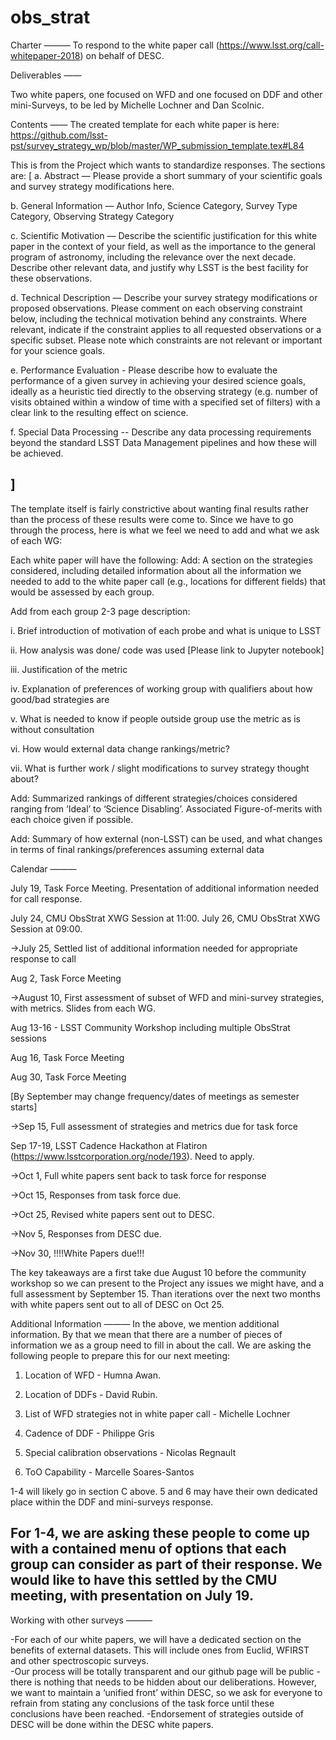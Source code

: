 # obs_strat
Charter
———
To respond to the white paper call (https://www.lsst.org/call-whitepaper-2018) on behalf of DESC.

Deliverables
——

Two white papers, one focused on WFD and one focused on DDF and other mini-Surveys, to be led by Michelle Lochner and Dan Scolnic.


Contents
——
The created template for each white paper is here: https://github.com/lsst-pst/survey_strategy_wp/blob/master/WP_submission_template.tex#L84

This is from the Project which wants to standardize responses.  The sections are:
[
a. Abstract —
Please provide a short summary of your scientific goals and survey strategy modifications here.

b. General Information —
Author Info, Science Category, Survey Type Category, Observing Strategy Category

c.  Scientific Motivation  —
Describe the scientific justification for this white paper in the context of your field, as well as the importance to the general program of astronomy,
including the relevance over the next decade. Describe other relevant data, and justify why LSST is the best facility for these observations.

d.  Technical Description —
Describe your survey strategy modifications or proposed observations. Please comment on each observing constraint below, including the technical motivation behind any constraints. Where relevant, indicate if the constraint applies to all requested observations or a specific subset. Please note which constraints are not relevant or important for your science goals.

e. Performance Evaluation -
Please describe how to evaluate the performance of a given survey in achieving your desired science goals, ideally as a heuristic tied directly to the observing strategy (e.g. number of visits obtained within a window of time with a specified set of filters) with a clear link to the resulting effect on science.

f. Special Data Processing --
Describe any data processing requirements beyond the standard LSST Data Management pipelines and how these will be achieved.

]
-----

The template itself is fairly constrictive about wanting final results rather than the process of these results were come to. Since we have to go through the process, here is what we feel we need to add and what we ask of each WG:


Each white paper will have the following:
Add:  A section on the strategies considered, including detailed information about all the information we needed to add to the white paper call (e.g., locations for different fields) that would be assessed by each group.

Add from each group 2-3 page description:

  i.  Brief introduction of motivation of each probe and what is unique to LSST
  
  ii. How analysis was done/ code was used [Please link to Jupyter notebook]
  
  iii.  Justification of the metric
 
 iv.  Explanation of preferences of working group with qualifiers about how good/bad strategies are

v.  What is needed to know if people outside group use the metric as is without consultation

  vi.  How would external data change rankings/metric?
  
  vii. What is further work / slight modifications to survey strategy thought about?
  
Add: Summarized rankings of different strategies/choices considered ranging from ‘Ideal’ to ‘Science Disabling’.  Associated Figure-of-merits with each choice given if possible.

Add: Summary of how external (non-LSST) can be used, and what changes in terms of final rankings/preferences assuming external data






Calendar
———

July 19, Task Force Meeting.  Presentation of additional information needed for call response.

July 24, CMU ObsStrat XWG Session at 11:00.  July 26, CMU ObsStrat XWG Session at 09:00.

->July 25, Settled list of additional information needed for appropriate response to call

Aug 2, Task Force Meeting

->August 10, First assessment of subset of WFD and mini-survey strategies, with metrics.  Slides from each WG.

Aug 13-16 - LSST Community Workshop including multiple ObsStrat sessions

Aug 16, Task Force Meeting

Aug 30, Task Force Meeting

[By September may change frequency/dates of meetings as semester starts]

->Sep 15, Full assessment of strategies and metrics due for task force

Sep 17-19, LSST Cadence Hackathon at Flatiron (https://www.lsstcorporation.org/node/193).  Need to apply.

->Oct 1, Full white papers sent back to task force for response

->Oct 15, Responses from task force due.

->Oct 25, Revised white papers sent out to DESC.

->Nov 5, Responses from DESC due.

->Nov 30, !!!!White Papers due!!!

The key takeaways are a first take due August 10 before the community workshop so we can present to the Project any issues we might have, and a full assessment by September 15.  Than iterations over the next two months with white papers sent out to all of DESC on Oct 25.


Additional Information
———
In the above, we mention additional information.  By that we mean that there are a number of pieces of information we as a group need to fill in about the call.  We are asking the following people to prepare this for our next meeting:

1.  Location of WFD - Humna Awan.

2.  Location of DDFs - David Rubin.

3.  List of WFD strategies not in white paper call - Michelle Lochner

4.  Cadence of DDF - Philippe Gris

5.  Special calibration observations - Nicolas Regnault

6.  ToO Capability - Marcelle Soares-Santos

1-4 will likely go in section C above.  5 and 6 may have their own dedicated place within the DDF and mini-surveys response. 

For 1-4, we are asking these people to come up with a contained menu of options that each group can consider as part of their response.  We would like to have this settled by the CMU meeting, with presentation on July 19.
-----------------


Working with other surveys
———

-For each of our white papers, we will have a dedicated section on the benefits of external datasets.  This will include ones from Euclid, WFIRST and other spectroscopic surveys.  
-Our process will be totally transparent and our github page will be public - there is nothing that needs to be hidden about our deliberations.  However, we want to maintain a ‘unified front’ within DESC, so we ask for everyone to refrain from stating any conclusions of the task force until these conclusions have been reached.
-Endorsement of strategies outside of DESC will be done within the DESC white papers.
